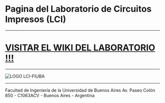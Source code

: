 # Pagina del Laboratorio de Circuitos Impresos (LCI)
***
# [VISITAR EL WIKI DEL LABORATORIO !!!](https://github.com/laboratoriolci/PaginaLaboratorio/wiki)
***

![LOGO LCI-FIUBA]([https://github.com/laboratoriolci/PaginaLaboratorio/blob/main/LogoLCI-FIUBA.png](https://github.com/laboratoriolci/PaginaLaboratorio/blob/main/Extras/Imagenes/LogoLCI-FIUBA.png))
***

Facultad de Ingeniería de la Universidad de Buenos Aires
Av. Paseo Colón 850 - C1063ACV - Buenos Aires - Argentina
